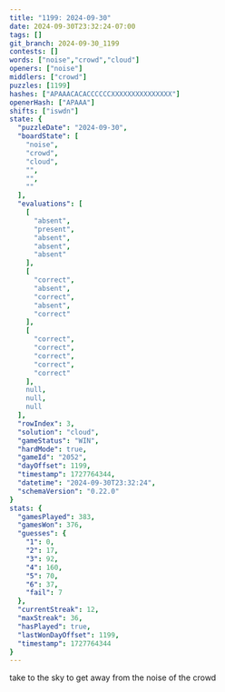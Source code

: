 ```yaml
---
title: "1199: 2024-09-30"
date: 2024-09-30T23:32:24-07:00
tags: []
git_branch: 2024-09-30_1199
contests: []
words: ["noise","crowd","cloud"]
openers: ["noise"]
middlers: ["crowd"]
puzzles: [1199]
hashes: ["APAAACACACCCCCCXXXXXXXXXXXXXXX"]
openerHash: ["APAAA"]
shifts: ["iswdn"]
state: {
  "puzzleDate": "2024-09-30",
  "boardState": [
    "noise",
    "crowd",
    "cloud",
    "",
    "",
    ""
  ],
  "evaluations": [
    [
      "absent",
      "present",
      "absent",
      "absent",
      "absent"
    ],
    [
      "correct",
      "absent",
      "correct",
      "absent",
      "correct"
    ],
    [
      "correct",
      "correct",
      "correct",
      "correct",
      "correct"
    ],
    null,
    null,
    null
  ],
  "rowIndex": 3,
  "solution": "cloud",
  "gameStatus": "WIN",
  "hardMode": true,
  "gameId": "2052",
  "dayOffset": 1199,
  "timestamp": 1727764344,
  "datetime": "2024-09-30T23:32:24",
  "schemaVersion": "0.22.0"
}
stats: {
  "gamesPlayed": 383,
  "gamesWon": 376,
  "guesses": {
    "1": 0,
    "2": 17,
    "3": 92,
    "4": 160,
    "5": 70,
    "6": 37,
    "fail": 7
  },
  "currentStreak": 12,
  "maxStreak": 36,
  "hasPlayed": true,
  "lastWonDayOffset": 1199,
  "timestamp": 1727764344
}
---
```

<!-- more -->
take to the sky to get away from the noise of the crowd
